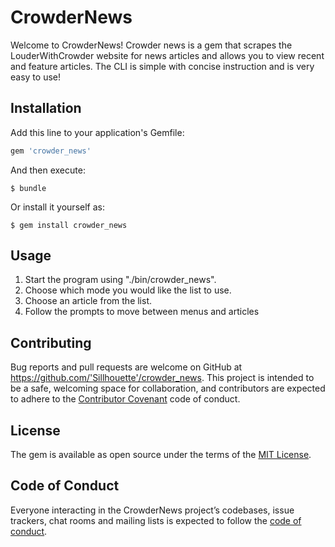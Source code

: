 # CrowderNews

Welcome to CrowderNews! Crowder news is a gem that scrapes the LouderWithCrowder website for news articles and allows you to view recent and feature articles. The CLI is simple with concise instruction and is very easy to use!

## Installation

Add this line to your application's Gemfile:

```ruby
gem 'crowder_news'
```

And then execute:

    $ bundle

Or install it yourself as:

    $ gem install crowder_news

## Usage

1. Start the program using "./bin/crowder_news".
2. Choose which mode you would like the list to use.
3. Choose an article from the list.
4. Follow the prompts to move between menus and articles

## Contributing

Bug reports and pull requests are welcome on GitHub at https://github.com/'Sillhouette'/crowder_news. This project is intended to be a safe, welcoming space for collaboration, and contributors are expected to adhere to the [Contributor Covenant](http://contributor-covenant.org) code of conduct.

## License

The gem is available as open source under the terms of the [MIT License](https://opensource.org/licenses/MIT).

## Code of Conduct

Everyone interacting in the CrowderNews project’s codebases, issue trackers, chat rooms and mailing lists is expected to follow the [code of conduct](https://github.com/'Sillhouette'/crowder_news/blob/master/CODE_OF_CONDUCT.md).
